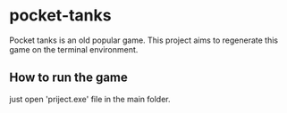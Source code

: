 # pocket-tanks
Pocket tanks is an old popular game. This project aims to regenerate this game on the terminal environment. 

## How to run the game
just open 'priject.exe' file in the main folder.
